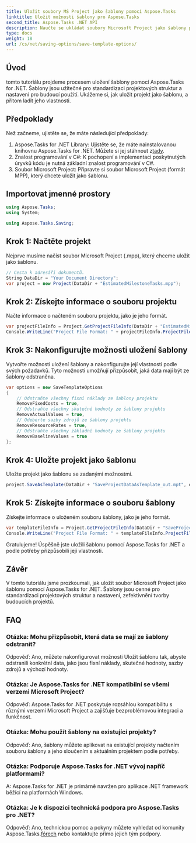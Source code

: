 ```yaml
---
title: Uložit soubory MS Project jako šablony pomocí Aspose.Tasks
linktitle: Uložit možnosti šablony pro Aspose.Tasks
second_title: Aspose.Tasks .NET API
description: Naučte se ukládat soubory Microsoft Project jako šablony pomocí Aspose.Tasks for .NET. Přizpůsobte nastavení šablony pro zjednodušené řízení projektů.
type: docs
weight: 18
url: /cs/net/saving-options/save-template-options/
---
```

## Úvod
tomto tutoriálu projdeme procesem uložení šablony pomocí Aspose.Tasks for .NET. Šablony jsou užitečné pro standardizaci projektových struktur a nastavení pro budoucí použití. Ukážeme si, jak uložit projekt jako šablonu, a přitom ladit jeho vlastnosti.
## Předpoklady
Než začneme, ujistěte se, že máte následující předpoklady:
1.  Aspose.Tasks for .NET Library: Ujistěte se, že máte nainstalovanou knihovnu Aspose.Tasks for .NET. Můžete si jej stáhnout z[tady](https://releases.aspose.com/tasks/net/).
2. Znalost programování v C#: K pochopení a implementaci poskytnutých úryvků kódu je nutná základní znalost programování v C#.
3. Soubor Microsoft Project: Připravte si soubor Microsoft Project (formát MPP), který chcete uložit jako šablonu.

## Importovat jmenné prostory
```csharp
using Aspose.Tasks;
using System;

using Aspose.Tasks.Saving;
```
## Krok 1: Načtěte projekt
Nejprve musíme načíst soubor Microsoft Project (.mpp), který chceme uložit jako šablonu.
```csharp
// Cesta k adresáři dokumentů.
String DataDir = "Your Document Directory";
var project = new Project(DataDir + "EstimatedMilestoneTasks.mpp");
```
## Krok 2: Získejte informace o souboru projektu
Načte informace o načteném souboru projektu, jako je jeho formát.
```csharp
var projectFileInfo = Project.GetProjectFileInfo(DataDir + "EstimatedMilestoneTasks.mpp");
Console.WriteLine("Project File Format: " + projectFileInfo.ProjectFileFormat);
```
## Krok 3: Nakonfigurujte možnosti uložení šablony
Vytvořte možnosti uložení šablony a nakonfigurujte její vlastnosti podle svých požadavků. Tyto možnosti umožňují přizpůsobit, jaká data mají být ze šablony odstraněna.
```csharp
var options = new SaveTemplateOptions
{
	// Odstraňte všechny fixní náklady ze šablony projektu
	RemoveFixedCosts = true,
	// Odstraňte všechny skutečné hodnoty ze šablony projektu
	RemoveActualValues = true,
	// Odeberte sazby zdrojů ze šablony projektu
	RemoveResourceRates = true,
	// Odstraňte všechny základní hodnoty ze šablony projektu
	RemoveBaselineValues = true
};
```
## Krok 4: Uložte projekt jako šablonu
Uložte projekt jako šablonu se zadanými možnostmi.
```csharp
project.SaveAsTemplate(DataDir + "SaveProjectDataAsTemplate_out.mpt", options);
```
## Krok 5: Získejte informace o souboru šablony
Získejte informace o uloženém souboru šablony, jako je jeho formát.
```csharp
var templateFileInfo = Project.GetProjectFileInfo(DataDir + "SaveProjectDataAsTemplate_out.mpt");
Console.WriteLine("Project File Format: " + templateFileInfo.ProjectFileFormat);
```
Gratulujeme! Úspěšně jste uložili šablonu pomocí Aspose.Tasks for .NET a podle potřeby přizpůsobili její vlastnosti.

## Závěr
V tomto tutoriálu jsme prozkoumali, jak uložit soubor Microsoft Project jako šablonu pomocí Aspose.Tasks for .NET. Šablony jsou cenné pro standardizaci projektových struktur a nastavení, zefektivnění tvorby budoucích projektů.
## FAQ
### Otázka: Mohu přizpůsobit, která data se mají ze šablony odstranit?
Odpověď: Ano, můžete nakonfigurovat možnosti Uložit šablonu tak, abyste odstranili konkrétní data, jako jsou fixní náklady, skutečné hodnoty, sazby zdrojů a výchozí hodnoty.
### Otázka: Je Aspose.Tasks for .NET kompatibilní se všemi verzemi Microsoft Project?
Odpověď: Aspose.Tasks for .NET poskytuje rozsáhlou kompatibilitu s různými verzemi Microsoft Project a zajišťuje bezproblémovou integraci a funkčnost.
### Otázka: Mohu použít šablony na existující projekty?
Odpověď: Ano, šablony můžete aplikovat na existující projekty načtením souboru šablony a jeho sloučením s aktuálním projektem podle potřeby.
### Otázka: Podporuje Aspose.Tasks for .NET vývoj napříč platformami?
A: Aspose.Tasks for .NET je primárně navržen pro aplikace .NET framework běžící na platformách Windows.
### Otázka: Je k dispozici technická podpora pro Aspose.Tasks pro .NET?
 Odpověď: Ano, technickou pomoc a pokyny můžete vyhledat od komunity Aspose.Tasks.[fórech](https://forum.aspose.com/c/tasks/15) nebo kontaktujte přímo jejich tým podpory.